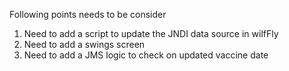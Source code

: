 Following points needs to be consider
1) Need to add a script to update the JNDI data source in wilfFly
2) Need to add a swings screen
3) Need to add a JMS logic to check on updated vaccine date